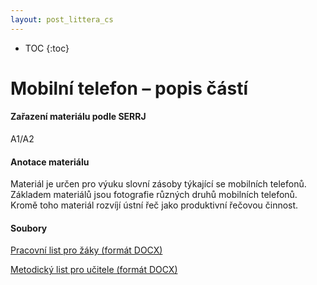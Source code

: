 ```yaml
---
layout: post_littera_cs
---
```

* TOC
{:toc}

# Mobilní telefon – popis částí

#### Zařazení materiálu podle SERRJ

A1/A2

#### Anotace materiálu

Materiál je určen pro výuku slovní zásoby týkající se mobilních telefonů. Základem materiálů jsou fotografie různých druhů mobilních telefonů. Kromě toho materiál rozvíjí ústní řeč jako produktivní řečovou činnost.

#### Soubory

[Pracovní list pro žáky (formát DOCX)](/cs/littera/rustina/materialy/zaci/ustni_projev/32_Mobil_casti_Z_A1_A2.docx)

[Metodický list pro učitele (formát DOCX)](/cs/littera/rustina/materialy/metodika/32_Mobil_casti_metodika.docx) 
